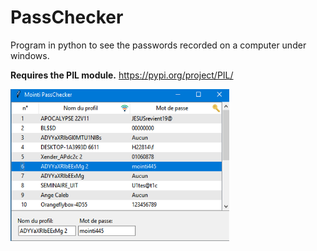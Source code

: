 # PassChecker
Program in python to see the passwords recorded on a computer under windows.

**Requires the PIL module.** https://pypi.org/project/PIL/

<img src="https://github.com/jdjebi/PassChecker/blob/master/screenshot.png" width="350">
